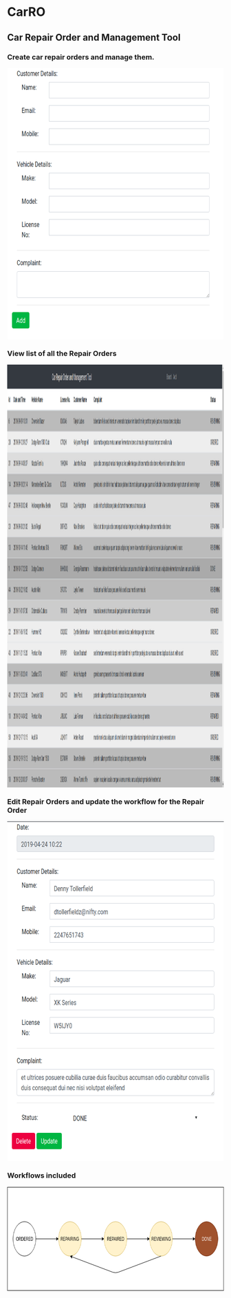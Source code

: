 # CarRO

## Car Repair Order and Management Tool

### Create car repair orders and manage them.

<img align="center" width="674" height="630" src="add.png">


### View list of all the Repair Orders
<img align="center" width="1919" height="983" src="board.png">

### Edit Repair Orders and update the workflow for the Repair Order
<img align="center" width="658" height="790" src="edit.png">

### Workflows included
<img align="center" width="761" height="241" src="workflow.png">


